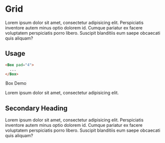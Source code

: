 # Grid

Lorem ipsum dolor sit amet, consectetur adipisicing elit. Perspiciatis inventore autem minus optio dolorem id. Cumque pariatur ex facere voluptatem perspiciatis porro libero. Suscipit blanditiis eum saepe obcaecati quis aliquam?

## Usage

```html
<Box pad="4">
  ...
</Box>
```

<Grid gap="5" width="15rem" style="background: tomato;">
<Box v-for="i in 8" :key="i" pad="4" style="background-color: white; border: 1px solid #eaecef;">
  <Heading level="3">Box Demo</Heading>
</Box>
</Grid>

Lorem ipsum dolor sit amet, consectetur adipisicing elit.

## Secondary Heading

Lorem ipsum dolor sit amet, consectetur adipisicing elit. Perspiciatis inventore autem minus optio dolorem id. Cumque pariatur ex facere voluptatem perspiciatis porro libero. Suscipit blanditiis eum saepe obcaecati quis aliquam?
